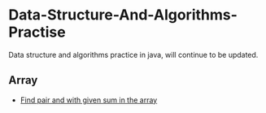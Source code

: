 # Data-Structure-And-Algorithms-Practise
Data structure and algorithms practice in java, will continue to be updated.

## Array
 * [Find pair and with given sum in the array](/src/com/github/xdshent/array/FindPair.java)
